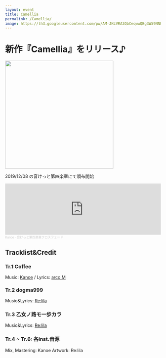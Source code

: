 ```yaml
---
layout: event
title: Camellia
permalink: /Camellia/
image: https://lh3.googleusercontent.com/pw/AM-JKLVRA3QbCeqwwQBg3W59NNFnt-kV4dXsKmhhSfyXmCzwmO-w72Bd9gN70190ofPPfYs_jX0OtS9UZI15RnZVCU0Iw0rGLdepwTYc4mIQa9fbGpR3ktE_rd_DuZmErO6Y6icqU1i03JnaqC6zXHZJBe0w=s469-no
---
```


# 新作『Camellia』をリリース♪

<img src="{{page.image}}" width="350px">

2019/12/08 の音けっと第四楽章にて頒布開始

<div class="space"> </div>

<iframe width="100%" height="166" scrolling="no" frameborder="no" allow="autoplay" src="https://w.soundcloud.com/player/?url=https%3A//api.soundcloud.com/tracks/723912385&color=ff5500"></iframe><div style="font-size: 10px; color: #cccccc;line-break: anywhere;word-break: normal;overflow: hidden;white-space: nowrap;text-overflow: ellipsis; font-family: Interstate,Lucida Grande,Lucida Sans Unicode,Lucida Sans,Garuda,Verdana,Tahoma,sans-serif;font-weight: 100;"><a href="https://soundcloud.com/kanoestudio" title="Kanoe" target="_blank" style="color: #cccccc; text-decoration: none;">Kanoe</a> · <a href="https://soundcloud.com/kanoestudio/tpgbkhkvxyqk" title="音けっと第四楽章クロスフェード" target="_blank" style="color: #cccccc; text-decoration: none;">音けっと第四楽章クロスフェード</a></div>

<div class="space"> </div>

## Tracklist&Credit 
### __Tr.1 Coffee__
Music: [Kanoe](https://twitter.com/KanoeTweet) / Lyrics: [arco.M](https://twitter.com/arcoM_lyrics)

### __Tr.2 dogma999__
Music&Lyrics: [Re:lila](https://twitter.com/Relila365)

### __Tr.3 乙女ノ路モ一歩カラ__
Music&Lyrics: [Re:lila](https://twitter.com/Relila365)

### __Tr.4 ~ Tr.6: 各inst.音源__

Mix, Mastering: Kanoe
Artwork: Re:lila

<div class="space-30"> </div>